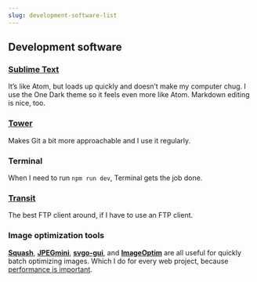 ```yaml
---
slug: development-software-list
---
```


## Development software

### [Sublime Text](https://www.sublimetext.com/)
It’s like Atom, but loads up quickly and doesn’t make my computer chug. I use the One Dark theme so it feels even more like Atom. Markdown editing is nice, too.

### [Tower](https://www.git-tower.com/mac/)
Makes Git a bit more approachable and I use it regularly.

### Terminal
When I need to run `npm run dev`, Terminal gets the job done.

### [Transit](https://panic.com/transmit/)
The best FTP client around, if I have to use an FTP client.

### Image optimization tools
**[Squash](https://www.realmacsoftware.com/squash/)**, **[JPEGmini](https://www.jpegmini.com)**, **[svgo-gui](https://github.com/svg/svgo-gui)**, and **[ImageOptim](https://imageoptim.com/)** are all useful for quickly batch optimizing images. Which I do for every web project, because [performance is important](blog/five-signs-that-your-website-needs-attention#2-its-slow).